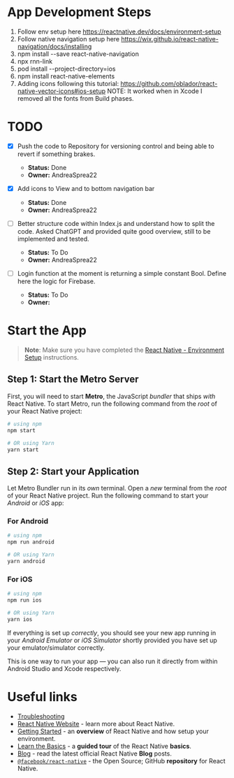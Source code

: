 # App Development Steps

1) Follow env setup here https://reactnative.dev/docs/environment-setup
2) Follow native navigation setup here https://wix.github.io/react-native-navigation/docs/installing
3) npm install --save react-native-navigation
4) npx rnn-link
5) pod install --project-directory=ios
6) npm install react-native-elements
7) Adding icons following this tutorial: https://github.com/oblador/react-native-vector-icons#ios-setup
NOTE: It worked when in Xcode I removed all the fonts from Build phases.

# TODO
- [X] Push the code to Repository for versioning control and being able to revert if something brakes.
  - **Status:** Done
  - **Owner:** AndreaSprea22

- [X] Add icons to View and to bottom navigation bar
  - **Status:** Done
  - **Owner:** AndreaSprea22

- [ ] Better structure code within Index.js and understand how to split the code. Asked ChatGPT and provided quite good overview, still to be implemented and tested.
  - **Status:** To Do
  - **Owner:** AndreaSprea22

- [ ] Login function at the moment is returning a simple constant Bool. Define here the logic for Firebase.
  - **Status:** To Do
  - **Owner:** 

# Start the App

>**Note**: Make sure you have completed the [React Native - Environment Setup](https://reactnative.dev/docs/environment-setup) instructions.

## Step 1: Start the Metro Server

First, you will need to start **Metro**, the JavaScript _bundler_ that ships _with_ React Native.
To start Metro, run the following command from the _root_ of your React Native project:

```bash
# using npm
npm start

# OR using Yarn
yarn start
```

## Step 2: Start your Application

Let Metro Bundler run in its _own_ terminal. Open a _new_ terminal from the _root_ of your React Native project. Run the following command to start your _Android_ or _iOS_ app:

### For Android

```bash
# using npm
npm run android

# OR using Yarn
yarn android
```

### For iOS

```bash
# using npm
npm run ios

# OR using Yarn
yarn ios
```

If everything is set up _correctly_, you should see your new app running in your _Android Emulator_ or _iOS Simulator_ shortly provided you have set up your emulator/simulator correctly.

This is one way to run your app — you can also run it directly from within Android Studio and Xcode respectively.

# Useful links

- [Troubleshooting](https://reactnative.dev/docs/troubleshooting)
- [React Native Website](https://reactnative.dev) - learn more about React Native.
- [Getting Started](https://reactnative.dev/docs/environment-setup) - an **overview** of React Native and how setup your environment.
- [Learn the Basics](https://reactnative.dev/docs/getting-started) - a **guided tour** of the React Native **basics**.
- [Blog](https://reactnative.dev/blog) - read the latest official React Native **Blog** posts.
- [`@facebook/react-native`](https://github.com/facebook/react-native) - the Open Source; GitHub **repository** for React Native.
